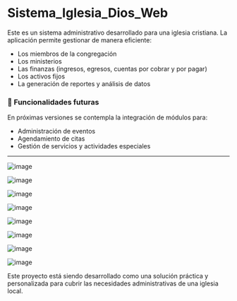 # Sistema_Iglesia_Dios_Web

Este es un sistema administrativo desarrollado para una iglesia cristiana. La aplicación permite gestionar de manera eficiente:

- Los miembros de la congregación  
- Los ministerios  
- Las finanzas (ingresos, egresos, cuentas por cobrar y por pagar)  
- Los activos fijos  
- La generación de reportes y análisis de datos

### 🔄 Funcionalidades futuras
En próximas versiones se contempla la integración de módulos para:

- Administración de eventos
- Agendamiento de citas
- Gestión de servicios y actividades especiales

---
![image](https://github.com/user-attachments/assets/a7f49efa-129d-4d1e-9812-f90b30deb391)

![image](https://github.com/user-attachments/assets/6c677ac5-ce2e-44f3-bd87-c2f6424add5c)

![image](https://github.com/user-attachments/assets/5d624636-8bb2-4ef6-a2f3-a3621ba3422f)

![image](https://github.com/user-attachments/assets/f6122ec0-14f7-4ad3-9cad-24a26b89d630)

![image](https://github.com/user-attachments/assets/a6a739f1-409d-4b4e-b2f7-1ea594995ee4)

![image](https://github.com/user-attachments/assets/a222e8ca-8284-4b1c-be8c-ff491b4af132)

![image](https://github.com/user-attachments/assets/e46dba93-f09e-41be-b34f-ebdd0406a361)

![image](https://github.com/user-attachments/assets/b31ef079-3534-4335-8cb4-69d0d631a28e)






Este proyecto está siendo desarrollado como una solución práctica y personalizada para cubrir las necesidades administrativas de una iglesia local.
